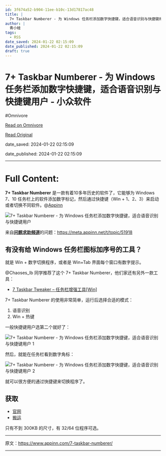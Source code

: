 ```yaml
---
id: 3f674a52-b904-11ee-b10c-13d17817ac48
title: |
  7+ Taskbar Numberer - 为 Windows 任务栏添加数字快捷键，适合语音识别与快捷键用户 - 小众软件
author: |
  青小蛙
tags:
  - RSS
date_saved: 2024-01-22 02:15:09
date_published: 2024-01-22 02:15:09
draft: true
---
```


# 7+ Taskbar Numberer - 为 Windows 任务栏添加数字快捷键，适合语音识别与快捷键用户 - 小众软件
#Omnivore

[Read on Omnivore](https://omnivore.app/me/7-taskbar-numberer-windows-18d30636c8d)

[Read Original](https://www.appinn.com/7-taskbar-numberer/)

date_saved: 2024-01-22 02:15:09

date_published: 2024-01-22 02:15:09

--- 

# Full Content: 

**7+ Taskbar Numberer** 是一款有着10多年历史的软件了，它能够为 Windows 7、10 任务栏上的软件添加数字标记，然后通过快捷键（Win + 1、2、3）来启动或者切换不同软件。@[Appinn](https://www.appinn.com/7-taskbar-numberer/)

![7+ Taskbar Numberer - 为 Windows 任务栏添加数字快捷键，适合语音识别与快捷键用户](https://proxy-prod.omnivore-image-cache.app/1608x700,seH6G4BvSXFQ2j6LKDslm-Pyl5kK7wLsgJRO1llg6qMA/https://www.appinn.com/wp-content/uploads/2024/01/Appinn-feature-images-57.jpg "7+ Taskbar Numberer - 为 Windows 任务栏添加数字快捷键，适合语音识别与快捷键用户 1")

来自[**问题求助频道**](https://meta.appinn.net/c/wen-ti-qiu-zhu/7)的问题：<https://meta.appinn.net/t/topic/51918>

## 有没有给 Windows 任务栏图标加序号的工具？

就是 Win + 数字切换程序，或者是 Win+Tab 界面每个窗口有数字提示。

@Chaoses\_Ib 同学推荐了这个 7+ Taskbar Numberer，他们家还有另外一款工具：

* [7 Taskbar Tweaker – 任务栏增强工具\[Win\]](https://www.appinn.com/7-taskbar-tweaker-new/)

7+ Taskbar Numberer 的使用非常简单，运行后选择合适的模式：

1. 语音识别
2. Win + 热键

一般快捷键用户选第二个就好了：

![7+ Taskbar Numberer - 为 Windows 任务栏添加数字快捷键，适合语音识别与快捷键用户 1](https://proxy-prod.omnivore-image-cache.app/496x473,sp8BCBZ0zT1NEFr7EITEqxtpp9AZtVdE9hG4rSH390Ic/https://www.appinn.com/wp-content/uploads/2024/01/Appinn-2024-01-22-15.04.27@2x.jpg "7+ Taskbar Numberer - 为 Windows 任务栏添加数字快捷键，适合语音识别与快捷键用户 2")

然后，就能在任务栏看到数字角标：

![7+ Taskbar Numberer - 为 Windows 任务栏添加数字快捷键，适合语音识别与快捷键用户 2](https://proxy-prod.omnivore-image-cache.app/762x298,svp9151e_7I7mciEO5wrjX17La2DpDeGS_Oleu4Tg6m8/https://www.appinn.com/wp-content/uploads/2024/01/Appinn-2024-01-22-15.07.23@2x.jpg "7+ Taskbar Numberer - 为 Windows 任务栏添加数字快捷键，适合语音识别与快捷键用户 3")

就可以很方便的通过快捷键来切换程序了。

## 获取

* [官网](https://ramensoftware.com/7-taskbar-numberer)
* [搬运](https://d.appinn.com/7-taskbar-numberer/)

只有不到 300KB 的尺寸，有 32/64 位程序可选。

---

原文：https://www.appinn.com/7-taskbar-numberer/

---

